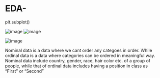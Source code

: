 # EDA-

plt.subplot()

![image](https://user-images.githubusercontent.com/108605935/207088450-97bb4f9e-6998-4ec2-a025-0c80026ca54b.png)
![image](https://user-images.githubusercontent.com/108605935/207232327-2f5ef984-7323-4257-949e-28e34bd07a32.png)


![image](https://user-images.githubusercontent.com/108605935/207231911-b87e5e2f-b406-449c-9452-b2701f0457e0.png)

Nominal data is a data where we cant order any categoes in order. While ordinal data is a data where categories can be ordered in meaningful way.
Nominal data include country, gender, race, hair color etc. of a group of people, while that of ordinal data includes having a position in class as “First” or “Second”

